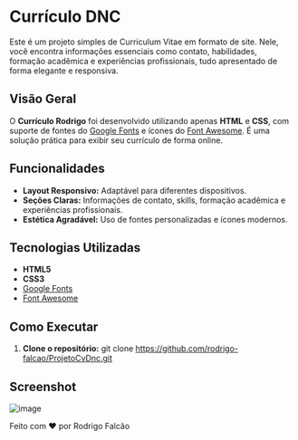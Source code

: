 # Currículo DNC

Este é um projeto simples de Curriculum Vitae em formato de site. Nele, você encontra informações essenciais como contato, habilidades, formação acadêmica e experiências profissionais, tudo apresentado de forma elegante e responsiva.



## Visão Geral

O **Currículo Rodrigo** foi desenvolvido utilizando apenas **HTML** e **CSS**, com suporte de fontes do [Google Fonts](https://fonts.google.com/) e ícones do [Font Awesome](https://fontawesome.com/). É uma solução prática para exibir seu currículo de forma online.

## Funcionalidades

- **Layout Responsivo:** Adaptável para diferentes dispositivos.
- **Seções Claras:** Informações de contato, skills, formação acadêmica e experiências profissionais.
- **Estética Agradável:** Uso de fontes personalizadas e ícones modernos.

## Tecnologias Utilizadas

- **HTML5**
- **CSS3**
- [Google Fonts](https://fonts.google.com/)
- [Font Awesome](https://fontawesome.com/)

## Como Executar
1. **Clone o repositório:**
   git clone https://github.com/rodrigo-falcao/ProjetoCvDnc.git

## Screenshot

![image](https://github.com/user-attachments/assets/14766617-bd05-4f1b-a78f-ad71a5d7afe0)


Feito com ❤️ por Rodrigo Falcão
